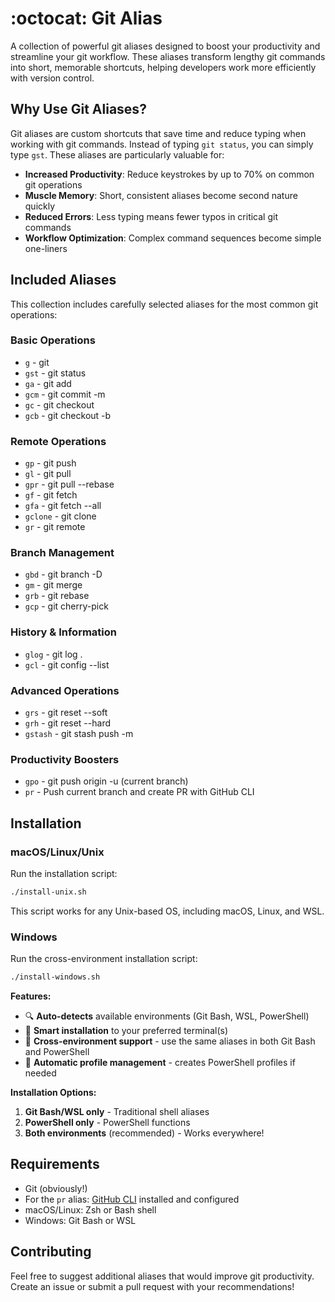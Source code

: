 # :octocat: Git Alias

A collection of powerful git aliases designed to boost your productivity and streamline your git workflow. These aliases transform lengthy git commands into short, memorable shortcuts, helping developers work more efficiently with version control.

## Why Use Git Aliases?

Git aliases are custom shortcuts that save time and reduce typing when working with git commands. Instead of typing `git status`, you can simply type `gst`. These aliases are particularly valuable for:

- **Increased Productivity**: Reduce keystrokes by up to 70% on common git operations
- **Muscle Memory**: Short, consistent aliases become second nature quickly
- **Reduced Errors**: Less typing means fewer typos in critical git commands
- **Workflow Optimization**: Complex command sequences become simple one-liners

## Included Aliases

This collection includes carefully selected aliases for the most common git operations:

### Basic Operations

- `g` - git
- `gst` - git status
- `ga` - git add
- `gcm` - git commit -m
- `gc` - git checkout
- `gcb` - git checkout -b

### Remote Operations

- `gp` - git push
- `gl` - git pull
- `gpr` - git pull --rebase
- `gf` - git fetch
- `gfa` - git fetch --all
- `gclone` - git clone
- `gr` - git remote

### Branch Management

- `gbd` - git branch -D
- `gm` - git merge
- `grb` - git rebase
- `gcp` - git cherry-pick

### History & Information

- `glog` - git log .
- `gcl` - git config --list

### Advanced Operations

- `grs` - git reset --soft
- `grh` - git reset --hard
- `gstash` - git stash push -m

### Productivity Boosters

- `gpo` - git push origin -u (current branch)
- `pr` - Push current branch and create PR with GitHub CLI

## Installation

### macOS/Linux/Unix

Run the installation script:

```bash
./install-unix.sh
```

This script works for any Unix-based OS, including macOS, Linux, and WSL.

### Windows

Run the cross-environment installation script:

```bash
./install-windows.sh
```

**Features:**

- 🔍 **Auto-detects** available environments (Git Bash, WSL, PowerShell)
- 🎯 **Smart installation** to your preferred terminal(s)
- 🔄 **Cross-environment support** - use the same aliases in both Git Bash and PowerShell
- 📁 **Automatic profile management** - creates PowerShell profiles if needed

**Installation Options:**

1. **Git Bash/WSL only** - Traditional shell aliases
2. **PowerShell only** - PowerShell functions
3. **Both environments** (recommended) - Works everywhere!

## Requirements

- Git (obviously!)
- For the `pr` alias: [GitHub CLI](https://cli.github.com/) installed and configured
- macOS/Linux: Zsh or Bash shell
- Windows: Git Bash or WSL

## Contributing

Feel free to suggest additional aliases that would improve git productivity. Create an issue or submit a pull request with your recommendations!
